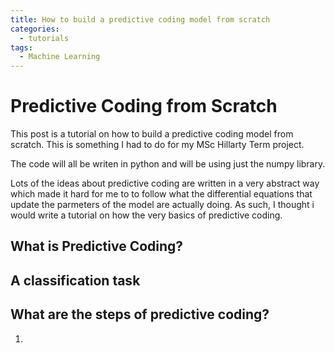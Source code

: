 ```yaml
---
title: How to build a predictive coding model from scratch
categories:
  - tutorials
tags:
  - Machine Learning
---
```


# Predictive Coding from Scratch

This post is a tutorial on how to build a predictive coding model from scratch. This is something I had to do for my MSc Hillarty Term project. 

The code will all be writen in python and will be using just the numpy library. 

Lots of the ideas about predictive coding are written in a very abstract way which made it hard for me to to follow what the differential equations that update the parmeters of the model are actually doing. As such, I thought i would write a tutorial on how the very basics of predictive coding. 

## What is Predictive Coding?


## A classification task



## What are the steps of predictive coding?

1. 

